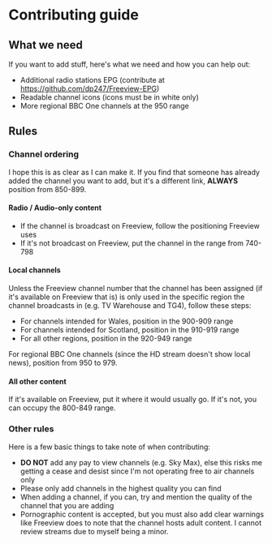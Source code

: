 # Contributing guide

## What we need

If you want to add stuff, here's what we need and how you can help out:

* Additional radio stations EPG (contribute at https://github.com/dp247/Freeview-EPG)
* Readable channel icons (icons must be in white only)
* More regional BBC One channels at the 950 range

## Rules

### Channel ordering

I hope this is as clear as I can make it. If you find that someone has already added the channel you want to add, but it's a different link, **ALWAYS** position from 850-899.

#### Radio / Audio-only content

* If the channel is broadcast on Freeview, follow the positioning Freeview uses
* If it's not broadcast on Freeview, put the channel in the range from 740-798

#### Local channels

Unless the Freeview channel number that the channel has been assigned (if it's available on Freeview that is) is only used in the specific region the channel broadcasts in (e.g. TV Warehouse and TG4), follow these steps:

* For channels intended for Wales, position in the 900-909 range
* For channels intended for Scotland, position in the 910-919 range
* For all other regions, position in the 920-949 range

For regional BBC One channels (since the HD stream doesn't show local news), position from 950 to 979.

#### All other content

If it's available on Freeview, put it where it would usually go. If it's not, you can occupy the 800-849 range.

### Other rules

Here is a few basic things to take note of when contributing:
- **DO NOT** add any pay to view channels (e.g. Sky Max), else this risks me getting a cease and desist since I'm not operating free to air channels only
- Please only add channels in the highest quality you can find
- When adding a channel, if you can, try and mention the quality of the channel that you are adding
- Pornographic content is accepted, but you must also add clear warnings like Freeview does to note that the channel hosts adult content. I cannot review streams due to myself being a minor.

